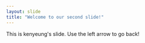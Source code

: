 ```yaml
---
layout: slide
title: "Welcome to our second slide!"
---
```

This is kenyeung's slide.
Use the left arrow to go back!
